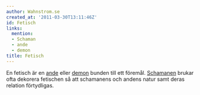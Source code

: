 ```yaml
---
author: Wahnstrom.se
created_at: '2011-03-30T13:11:46Z'
id: Fetisch
links:
  mention:
  - Schaman
  - ande
  - demon
title: Fetisch
---
```


En fetisch är en [ande] eller [demon] bunden till ett föremål. [Schamanen] brukar ofta dekorera
fetischen så att schamanens och andens natur samt deras relation förtydligas.

  [ande]: ande
  [demon]: demon
  [Schamanen]: Schaman